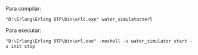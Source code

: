 Para compilar:

    "D:\Erlang\Erlang OTP\bin\erlc.exe" water_simulatorzerl

Para executar: 

    "D:\Erlang\Erlang OTP\bin\erl.exe" -noshell -s water_simulator start -s init stop